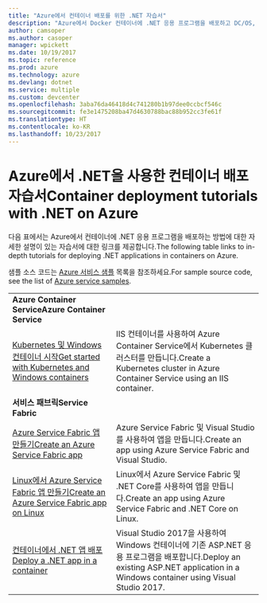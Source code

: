```yaml
---
title: "Azure에서 컨테이너 배포를 위한 .NET 자습서"
description: "Azure에서 Docker 컨테이너에 .NET 응용 프로그램을 배포하고 DC/OS, Mesos 또는 Kubernetes를 사용하여 크기를 조정합니다."
author: camsoper
ms.author: casoper
manager: wpickett
ms.date: 10/19/2017
ms.topic: reference
ms.prod: azure
ms.technology: azure
ms.devlang: dotnet
ms.service: multiple
ms.custom: devcenter
ms.openlocfilehash: 3aba76da46418d4c741280b1b97dee0ccbcf546c
ms.sourcegitcommit: fe3e1475208ba47d4630788bac88b952cc3fe61f
ms.translationtype: HT
ms.contentlocale: ko-KR
ms.lasthandoff: 10/23/2017
---
```

# <a name="container-deployment-tutorials-with-net-on-azure"></a><span data-ttu-id="66ed0-103">Azure에서 .NET을 사용한 컨테이너 배포 자습서</span><span class="sxs-lookup"><span data-stu-id="66ed0-103">Container deployment tutorials with .NET on Azure</span></span>

<span data-ttu-id="66ed0-104">다음 표에서는 Azure에서 컨테이너에 .NET 응용 프로그램을 배포하는 방법에 대한 자세한 설명이 있는 자습서에 대한 링크를 제공합니다.</span><span class="sxs-lookup"><span data-stu-id="66ed0-104">The following table links to in-depth tutorials for deploying .NET applications in containers on Azure.</span></span>

<span data-ttu-id="66ed0-105">샘플 소스 코드는 [Azure 서비스 샘플](https://azure.microsoft.com/resources/samples/?platform=dotnet) 목록을 참조하세요.</span><span class="sxs-lookup"><span data-stu-id="66ed0-105">For sample source code, see the list of [Azure service samples](https://azure.microsoft.com/resources/samples/?platform=dotnet).</span></span>

| | |
|---|---|
| <span data-ttu-id="66ed0-106">**Azure Container Service**</span><span class="sxs-lookup"><span data-stu-id="66ed0-106">**Azure Container Service**</span></span> ||
| <span data-ttu-id="66ed0-107">[Kubernetes 및 Windows 컨테이너 시작][1]</span><span class="sxs-lookup"><span data-stu-id="66ed0-107">[Get started with Kubernetes and Windows containers][1]</span></span> | <span data-ttu-id="66ed0-108">IIS 컨테이너를 사용하여 Azure Container Service에서 Kubernetes 클러스터를 만듭니다.</span><span class="sxs-lookup"><span data-stu-id="66ed0-108">Create a Kubernetes cluster in Azure Container Service using an IIS container.</span></span>
|<span data-ttu-id="66ed0-109">**서비스 패브릭**</span><span class="sxs-lookup"><span data-stu-id="66ed0-109">**Service Fabric**</span></span>| |
| <span data-ttu-id="66ed0-110">[Azure Service Fabric 앱 만들기][2]</span><span class="sxs-lookup"><span data-stu-id="66ed0-110">[Create an Azure Service Fabric app][2]</span></span> | <span data-ttu-id="66ed0-111">Azure Service Fabric 및 Visual Studio를 사용하여 앱을 만듭니다.</span><span class="sxs-lookup"><span data-stu-id="66ed0-111">Create an app using Azure Service Fabric and Visual Studio.</span></span> | 
| <span data-ttu-id="66ed0-112">[Linux에서 Azure Service Fabric 앱 만들기][3]</span><span class="sxs-lookup"><span data-stu-id="66ed0-112">[Create an Azure Service Fabric app on Linux][3]</span></span> | <span data-ttu-id="66ed0-113">Linux에서 Azure Service Fabric 및 .NET Core를 사용하여 앱을 만듭니다.</span><span class="sxs-lookup"><span data-stu-id="66ed0-113">Create an  app using Azure Service Fabric and .NET Core on Linux.</span></span> | 
| <span data-ttu-id="66ed0-114">[컨테이너에서 .NET 앱 배포][4]</span><span class="sxs-lookup"><span data-stu-id="66ed0-114">[Deploy a .NET app in a container][4]</span></span> | <span data-ttu-id="66ed0-115">Visual Studio 2017을 사용하여 Windows 컨테이너에 기존 ASP.NET 응용 프로그램을 배포합니다.</span><span class="sxs-lookup"><span data-stu-id="66ed0-115">Deploy an existing ASP.NET application in a Windows container using Visual Studio 2017.</span></span>  |

[1]: /azure/container-service/container-service-kubernetes-windows-walkthrough
[2]: /azure/service-fabric/service-fabric-create-your-first-application-in-visual-studio
[3]: /azure/service-fabric/service-fabric-get-started-containers
[4]: /azure/service-fabric/service-fabric-host-app-in-a-container
